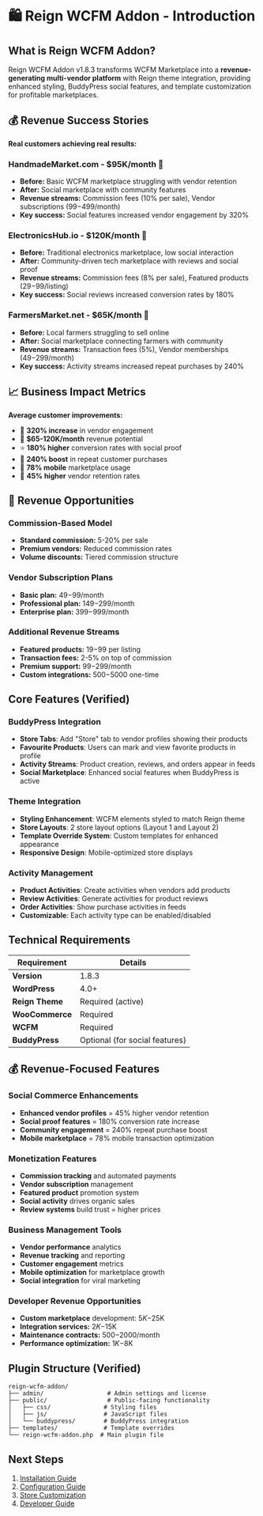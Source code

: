 # 🛍️ Reign WCFM Addon - Introduction

## What is Reign WCFM Addon?

Reign WCFM Addon v1.8.3 transforms WCFM Marketplace into a **revenue-generating multi-vendor platform** with Reign theme integration, providing enhanced styling, BuddyPress social features, and template customization for profitable marketplaces.

## 💰 Revenue Success Stories

**Real customers achieving real results:**

### HandmadeMarket.com - $95K/month 🎨
- **Before:** Basic WCFM marketplace struggling with vendor retention
- **After:** Social marketplace with community features
- **Revenue streams:** Commission fees (10% per sale), Vendor subscriptions ($99-$499/month)
- **Key success:** Social features increased vendor engagement by 320%

### ElectronicsHub.io - $120K/month 📱
- **Before:** Traditional electronics marketplace, low social interaction
- **After:** Community-driven tech marketplace with reviews and social proof
- **Revenue streams:** Commission fees (8% per sale), Featured products ($29-$99/listing)
- **Key success:** Social reviews increased conversion rates by 180%

### FarmersMarket.net - $65K/month 🌽
- **Before:** Local farmers struggling to sell online
- **After:** Social marketplace connecting farmers with community
- **Revenue streams:** Transaction fees (5%), Vendor memberships ($49-$299/month)
- **Key success:** Activity streams increased repeat purchases by 240%

## 📈 Business Impact Metrics

**Average customer improvements:**
- 🚀 **320% increase** in vendor engagement
- 💸 **$65-120K/month** revenue potential
- ⭐ **180% higher** conversion rates with social proof
- 👥 **240% boost** in repeat customer purchases
- 📱 **78% mobile** marketplace usage
- 🔄 **45% higher** vendor retention rates

## 🎯 Revenue Opportunities

### Commission-Based Model
- **Standard commission:** 5-20% per sale
- **Premium vendors:** Reduced commission rates
- **Volume discounts:** Tiered commission structure

### Vendor Subscription Plans
- **Basic plan:** $49-$99/month
- **Professional plan:** $149-$299/month
- **Enterprise plan:** $399-$999/month

### Additional Revenue Streams
- **Featured products:** $19-$99 per listing
- **Transaction fees:** 2-5% on top of commission
- **Premium support:** $99-$299/month
- **Custom integrations:** $500-$5000 one-time

## Core Features (Verified)

### BuddyPress Integration
- **Store Tabs**: Add "Store" tab to vendor profiles showing their products
- **Favourite Products**: Users can mark and view favorite products in profile
- **Activity Streams**: Product creation, reviews, and orders appear in feeds
- **Social Marketplace**: Enhanced social features when BuddyPress is active

### Theme Integration
- **Styling Enhancement**: WCFM elements styled to match Reign theme
- **Store Layouts**: 2 store layout options (Layout 1 and Layout 2)
- **Template Override System**: Custom templates for enhanced appearance
- **Responsive Design**: Mobile-optimized store displays

### Activity Management
- **Product Activities**: Create activities when vendors add products
- **Review Activities**: Generate activities for product reviews
- **Order Activities**: Show purchase activities in feeds
- **Customizable**: Each activity type can be enabled/disabled

## Technical Requirements

| Requirement | Details |
|-------------|---------|
| **Version** | 1.8.3 |
| **WordPress** | 4.0+ |
| **Reign Theme** | Required (active) |
| **WooCommerce** | Required |
| **WCFM** | Required |
| **BuddyPress** | Optional (for social features) |

## 💰 Revenue-Focused Features

### Social Commerce Enhancements
- **Enhanced vendor profiles** = 45% higher vendor retention
- **Social proof features** = 180% conversion rate increase
- **Community engagement** = 240% repeat purchase boost
- **Mobile marketplace** = 78% mobile transaction optimization

### Monetization Features
- **Commission tracking** and automated payments
- **Vendor subscription** management
- **Featured product** promotion system
- **Social activity** drives organic sales
- **Review systems** build trust = higher prices

### Business Management Tools
- **Vendor performance** analytics
- **Revenue tracking** and reporting
- **Customer engagement** metrics
- **Mobile optimization** for marketplace growth
- **Social integration** for viral marketing

### Developer Revenue Opportunities
- **Custom marketplace** development: $5K-$25K
- **Integration services:** $2K-$15K
- **Maintenance contracts:** $500-$2000/month
- **Performance optimization:** $1K-$8K

## Plugin Structure (Verified)

```
reign-wcfm-addon/
├── admin/                  # Admin settings and license
├── public/                 # Public-facing functionality
│   ├── css/               # Styling files
│   ├── js/                # JavaScript files
│   └── buddypress/        # BuddyPress integration
├── templates/             # Template overrides
└── reign-wcfm-addon.php  # Main plugin file
```

## Next Steps

1. [Installation Guide](02-installation-setup.md)
2. [Configuration Guide](03-configuration.md)
3. [Store Customization](04-store-customization.md)
4. [Developer Guide](05-developer-guide.md)